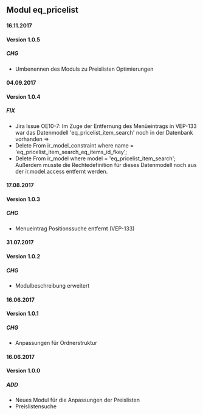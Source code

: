## Modul eq_pricelist


#### 16.11.2017
#### Version 1.0.5
##### CHG
- Umbenennen des Moduls zu Preislisten Optimierungen

#### 04.09.2017
#### Version 1.0.4
##### FIX
- Jira Issue OE10-7: Im Zuge der Entfernung des Menüeintrags in VEP-133 war das Datenmodell 'eq_pricelist_item_search' noch in der Datenbank vorhanden
=>
- Delete From ir_model_constraint where name = 'eq_pricelist_item_search_eq_items_id_fkey';
- Delete From ir_model where model = 'eq_pricelist_item_search';
Außerdem musste die Rechtedefinition für dieses Datenmodell noch aus der ir.model.access entfernt werden.

#### 17.08.2017
#### Version 1.0.3
##### CHG
- Menueintrag Positionssuche entfernt (VEP-133)


#### 31.07.2017
#### Version 1.0.2
##### CHG
- Modulbeschreibung erweitert


#### 16.06.2017
#### Version 1.0.1
##### CHG
- Anpassungen für Ordnerstruktur


#### 16.06.2017
#### Version 1.0.0
##### ADD
- Neues Modul für die Anpassungen der Preislisten
- Preislistensuche


